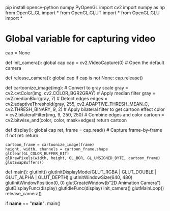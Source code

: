 pip install opencv-python numpy PyOpenGL
import cv2
import numpy as np
from OpenGL.GL import *
from OpenGL.GLUT import *
from OpenGL.GLU import *

# Global variable for capturing video
cap = None

def init_camera():
    global cap
    cap = cv2.VideoCapture(0)  # Open the default camera

def release_camera():
    global cap
    if cap is not None:
        cap.release()

def cartoonize_image(img):
    # Convert to gray scale
    gray = cv2.cvtColor(img, cv2.COLOR_BGR2GRAY)
    # Apply median filter
    gray = cv2.medianBlur(gray, 7)
    # Detect edges
    edges = cv2.adaptiveThreshold(gray, 255, cv2.ADAPTIVE_THRESH_MEAN_C, cv2.THRESH_BINARY, 9, 2)
    # Apply bilateral filter to get cartoon effect
    color = cv2.bilateralFilter(img, 9, 250, 250)
    # Combine edges and color
    cartoon = cv2.bitwise_and(color, color, mask=edges)
    return cartoon

def display():
    global cap
    ret, frame = cap.read()  # Capture frame-by-frame
    if not ret:
        return
    
    cartoon_frame = cartoonize_image(frame)
    height, width, channels = cartoon_frame.shape
    glClear(GL_COLOR_BUFFER_BIT)
    glDrawPixels(width, height, GL_BGR, GL_UNSIGNED_BYTE, cartoon_frame)
    glutSwapBuffers()

def main():
    glutInit()
    glutInitDisplayMode(GLUT_RGBA | GLUT_DOUBLE | GLUT_ALPHA | GLUT_DEPTH)
    glutInitWindowSize(640, 480)
    glutInitWindowPosition(0, 0)
    glutCreateWindow(b"2D Animation Camera")
    glutDisplayFunc(display)
    glutIdleFunc(display)
    init_camera()
    glutMainLoop()
    release_camera()

if __name__ == "__main__":
    main()
